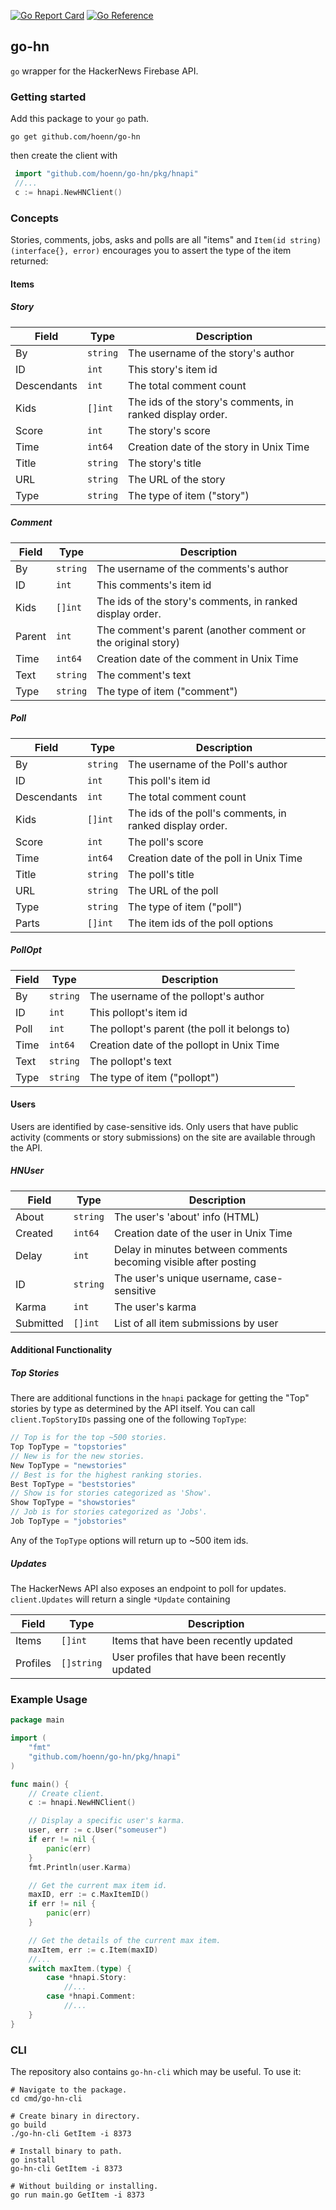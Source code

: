 [![Go Report Card](https://goreportcard.com/badge/github.com/hoenn/go-hn)](https://goreportcard.com/report/github.com/hoenn/go-hn)
[![Go Reference](https://pkg.go.dev/badge/github.com/hoenn/go-hn.svg)](https://pkg.go.dev/github.com/hoenn/go-hn)

## go-hn
`go` wrapper for the HackerNews Firebase API.

### Getting started

Add this package to your `go` path.

`go get github.com/hoenn/go-hn`

then create the client with

```go
 import "github.com/hoenn/go-hn/pkg/hnapi"
 //...
 c := hnapi.NewHNClient()
```

### Concepts
Stories, comments, jobs, asks and polls are all "items" and `Item(id string) (interface{}, error)` encourages you to assert the type of the item returned:

#### Items

##### Story
Field | Type | Description
------|------|------------
By      | `string`    | The username of the story's author
ID      | `int`       | This story's item id
Descendants | `int`   | The total comment count
Kids    | `[]int`     | The ids of the story's comments, in ranked display order.
Score   | `int`       | The story's score
Time    | `int64`     | Creation date of the story in Unix Time
Title   | `string`    | The story's title
URL     | `string`    | The URL of the story
Type    | `string`    | The type of item ("story")

##### Comment
Field | Type | Description
------|------|------------
By      | `string`    | The username of the comments's author
ID      | `int`       | This comments's item id
Kids    | `[]int`     | The ids of the story's comments, in ranked display order.
Parent  | `int`       | The comment's parent (another comment or the original story)
Time    | `int64`     | Creation date of the comment in Unix Time
Text    | `string`    | The comment's text
Type    | `string`    | The type of item ("comment")

##### Poll
Field | Type | Description
------|------|------------
By      | `string`    | The username of the Poll's author
ID      | `int`       | This poll's item id
Descendants | `int`   | The total comment count
Kids    | `[]int`     | The ids of the poll's comments, in ranked display order.
Score   | `int`       | The poll's score
Time    | `int64`     | Creation date of the poll in Unix Time
Title   | `string`    | The poll's title
URL     | `string`    | The URL of the poll
Type    | `string`    | The type of item ("poll")
Parts   | `[]int`     | The item ids of the poll options

##### PollOpt
Field | Type | Description
------|------|------------
By      | `string`    | The username of the pollopt's author
ID      | `int`       | This pollopt's item id
Poll    | `int`       | The pollopt's parent (the poll it belongs to)
Time    | `int64`     | Creation date of the pollopt in Unix Time
Text    | `string`    | The pollopt's text
Type    | `string`    | The type of item ("pollopt")

#### Users
Users are identified by case-sensitive ids. Only users that have public activity (comments or story submissions) on the site are available through the API.

##### HNUser
Field | Type | Description
------|------|------------
About       | `string`    | The user's 'about' info (HTML)
Created     | `int64`     | Creation date of the user in Unix Time
Delay       | `int`       | Delay in minutes between comments becoming visible after posting
ID          | `string`  | The user's unique username, case-sensitive
Karma       | `int`       | The user's karma
Submitted   | `[]int`     | List of all item submissions by user


#### Additional Functionality

##### Top Stories
There are additional functions in the `hnapi` package for getting the "Top" stories by type as determined by the API itself. You can call `client.TopStoryIDs` passing one of the following `TopType`:
```go
// Top is for the top ~500 stories.
Top TopType = "topstories"
// New is for the new stories.
New TopType = "newstories"
// Best is for the highest ranking stories.
Best TopType = "beststories"
// Show is for stories categorized as 'Show'.
Show TopType = "showstories"
// Job is for stories categorized as 'Jobs'.
Job TopType = "jobstories"
```
Any of the `TopType` options will return up to ~500 item ids.

##### Updates
The HackerNews API also exposes an endpoint to poll for updates. `client.Updates` will return a single `*Update` containing

Field | Type | Description
------|------|------------
Items | `[]int` | Items that have been recently updated
Profiles | `[]string` | User profiles that have been recently updated

### Example Usage

```go
package main

import (
    "fmt"
    "github.com/hoenn/go-hn/pkg/hnapi"
)

func main() {
    // Create client.
    c := hnapi.NewHNClient()

    // Display a specific user's karma.
    user, err := c.User("someuser")
    if err != nil {
        panic(err)
    }
    fmt.Println(user.Karma)

    // Get the current max item id.
    maxID, err := c.MaxItemID()
    if err != nil {
        panic(err)
    }

    // Get the details of the current max item.
    maxItem, err := c.Item(maxID)
    //...
    switch maxItem.(type) {
        case *hnapi.Story:
            //...
        case *hnapi.Comment:
            //...
    }
}
```

### CLI
The repository also contains `go-hn-cli` which may be useful. To use it:
```
# Navigate to the package.
cd cmd/go-hn-cli

# Create binary in directory.
go build
./go-hn-cli GetItem -i 8373

# Install binary to path.
go install
go-hn-cli GetItem -i 8373

# Without building or installing.
go run main.go GetItem -i 8373
```

